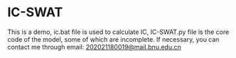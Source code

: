 # IC-SWAT
This is a demo, ic.bat file is used to calculate IC, IC-SWAT.py file is the core code of the model, some of which are incomplete. 
If necessary, you can contact me through email: 202021180019@mail.bnu.edu.cn
